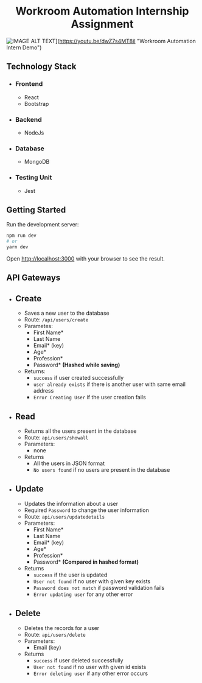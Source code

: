 <h1 align="center"> 
    Workroom Automation Internship Assignment
</h1>

![IMAGE ALT TEXT](http://img.youtube.com/vi/dwZ7s4MT8iI/0.jpg)](https://youtu.be/dwZ7s4MT8iI "Workroom Automation Intern Demo")

## Technology Stack

- ### Frontend
    - React
    - Bootstrap

- ### Backend
    - NodeJs

- ### Database
    - MongoDB
  
- ### Testing Unit
    - Jest

## Getting Started

Run the development server:
```bash
npm run dev
# or
yarn dev
```

Open [http://localhost:3000](http://localhost:3000) with your browser to see the result.

## API Gateways

- ## Create
  - Saves a new user to the database
  - Route: `/api/users/create`
  - Parametes:
    - First Name*
    - Last Name
    - Email* (key)
    - Age*
    - Profession*
    - Password* **(Hashed while saving)**
  - Returns:
    - `success` if user created successfully
    - `user already exists` if there is another user with same email address 
    - `Error Creating User` if the user creation fails

- ## Read
  - Returns all the users present in the database
  - Route: `api/users/showall`
  - Parameters:
    - none
  - Returns
    - All the users in JSON format
    - `No users found` if no users are present in the database
  
- ## Update
  - Updates the information about a user
  - Required `Password` to change the user information
  - Route: `api/users/updatedetails`
  - Parameters:
    - First Name*
    - Last Name
    - Email* (key)
    - Age*
    - Profession*
    - Password* **(Compared in hashed format)**
  - Returns
    - `success` if the user is updated
    - `User not found` if no user with given key exists
    - `Password does not match` if password validation fails
    - `Error updating user` for any other error
  
- ## Delete
  - Deletes the records for a user
  - Route: `api/users/delete`
  - Parameters:
    - Email (key)
  - Returns 
    - `success` if user deleted successfully
    - `User not found` if no user with given id exists
    - `Error deleting user` if any other error occurs
